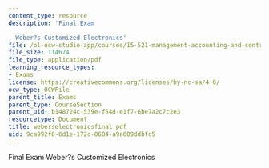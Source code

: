 ```yaml
---
content_type: resource
description: 'Final Exam

  Weber?s Customized Electronics'
file: /ol-ocw-studio-app/courses/15-521-management-accounting-and-control-spring-2003/9ca992f06d1e172c0604a9a609ddbfc5_weberselectronicsfinal.pdf
file_size: 114674
file_type: application/pdf
learning_resource_types:
- Exams
license: https://creativecommons.org/licenses/by-nc-sa/4.0/
ocw_type: OCWFile
parent_title: Exams
parent_type: CourseSection
parent_uid: b148724c-539e-f54d-e1f7-6be7a2c7c2e3
resourcetype: Document
title: weberselectronicsfinal.pdf
uid: 9ca992f0-6d1e-172c-0604-a9a609ddbfc5
---
```

Final Exam
Weber?s Customized Electronics